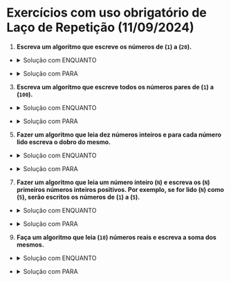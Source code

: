 # Exercícios com uso obrigatório de Laço de Repetição (11/09/2024)

1. **Escreva um algoritmo que escreve os números de (`1`) a (`20`).**

- <details>
    <summary>Solução com ENQUANTO</summary>

    ```pascal
    // Exemplo de código no VisuAlg
    Algoritmo "Números de 1 a 20"

    var
        contador: inteiro

    inicio
        contador <- 1
        enquanto contador <= 20 faca
            escreva(contador)
            contador <- contador + 1
        fimenquanto
    fimalgoritmo
    ```
</details>

- <details>
    <summary>Solução com PARA</summary>

    ```pascal
    Algoritmo "Números de 1 a 20"

    var
        i : inteiro
    
    inicio
    
        para i de 1 ate 20 passo 1 faca
             escreval (i)
        fimpara
        
    fimalgoritmo
    ```
</details>

<!--2. **Escreva um algoritmo que escreve todos os números de (`4`) a (`17`).**

- <details>
    <summary>Solução com ENQUANTO</summary>

    ```pascal
    // Exemplo de código no VisuAlg
    Algoritmo "Números de 4 a 17"

    var
        contador: inteiro

    inicio
        contador <- 4
        enquanto contador <= 17 faca
            escreva(contador)
            contador <- contador + 1
        fimenquanto
    fimalgoritmo
    ```
</details>

- <details>
    <summary>Solução com PARA</summary>

    ```pascal
    Algoritmo "Números de 4 a 17"

    var
        i : inteiro
    
    inicio
    
        para i de 4 ate 17 passo 1 faca
             escreval (i)
        fimpara
    
    fimalgoritmo
    ```
</details>-->

3. **Escreva um algoritmo que escreve todos os números pares de (`1`) a (`100`).**

- <details>
    <summary>Solução com ENQUANTO</summary>

    ```pascal
    // Exemplo de código no VisuAlg
    Algoritmo "Números pares de 1 a 100"

    var
        contador: inteiro

    inicio
        contador <- 2
        enquanto contador <= 100 faca
            escreva(contador)
            contador <- contador + 2 
        fimenquanto
    fimalgoritmo
    ```
</details>

- <details>
    <summary>Solução com PARA</summary>

    ```pascal
    Algoritmo "Números pares de 1 a 100"

    var
        i : inteiro
    
    inicio
    
        para i de 2 ate 100 passo 2 faca
             escreval (i)
        fimpara
    
    fimalgoritmo
    ```
</details>

<!--4. **Escreva um algoritmo que escreve todos os números ímpares de (`456`) à (`590`).**

- <details>
    <summary>Solução com ENQUANTO</summary>

    ```pascal
    // Exemplo de código no VisuAlg
    Algoritmo "Números ímpares de 456 a 590"

    var
        contador: inteiro

    inicio
        contador <- 457 
        enquanto contador <= 590 faca
            escreva(contador)
            contador <- contador + 2 
        fimenquanto
    fimalgoritmo
    ```
</details>

- <details>
    <summary>Solução com PARA</summary>

    ```pascal
    Algoritmo "Números ímpares de 456 a 590"
    
    var
        i : inteiro
    
    inicio
    
        para i de 457 ate 590 passo 2 faca
             escreval (i)
        fimpara
    
    fimalgoritmo
    ```
</details>-->

5. **Fazer um algoritmo que leia dez números inteiros e para cada número lido escreva o dobro do mesmo.**

- <details>
    <summary>Solução com ENQUANTO</summary>

    ```pascal
    // Exemplo de código no VisuAlg
    Algoritmo "Dobro de dez números"

    var
        contador, numero: inteiro

    inicio
        contador <- 1
        enquanto contador <= 10 faca
            escreva("Digite o ", contador, "º número inteiro: ")
            leia(numero)
            escreva("O dobro de ", numero, " é ", numero * 2)
            contador <- contador + 1
        fimenquanto
    fimalgoritmo
    ```
</details>

- <details>
    <summary>Solução com PARA</summary>

    ```pascal
    Algoritmo "Dobro de dez números"
    
    var
    i , num: inteiro
    
    inicio
    
          para i de 1 ate 10 passo 1 faca
               escreva ("Digite um numero: ")
               leia (num)
               escreval ("O dobro de ", num, " é ", num*2)
          fimpara
    
    fimalgoritmo
    ```
</details>

<!--6. **Fazer um algoritmo que leia dez números inteiros e para cada número lido escreva o sucessor e o antecessor do mesmo.**

- <details>
    <summary>Solução com ENQUANTO</summary>

    ```pascal
    // Exemplo de código no VisuAlg
    Algoritmo "Sucessor e antecessor de dez números"

    var
        contador, numero: inteiro

    inicio
        contador <- 1
        enquanto contador <= 10 faca
            escreva("Digite o ", contador, "º número inteiro: ")
            leia(numero)
            escreva("O antecessor de ", numero, " é ", numero - 1)
            escreva("O sucessor de ", numero, " é ", numero + 1)
            contador <- contador + 1
        fimenquanto
    fimalgoritmo
    ```
</details>

- <details>
    <summary>Solução com PARA</summary>

    ```pascal
    Algoritmo "Sucessor e antecessor de dez números"
    
    var
    i , num: inteiro
    
    inicio
    
          para i de 1 ate 10 passo 1 faca
               escreva ("Digite um numero: ")
               leia (num)
               escreval ("O Sucessor de ", num, " é ", num + 1)
               escreval ("O Antecessor de ", num, " é ", num - 1)
          fimpara
    
    fimalgoritmo
    ```
</details>-->

7. **Fazer um algoritmo que leia um número inteiro (`N`) e escreva os (`N`) primeiros números inteiros positivos. Por exemplo, se for lido (`N`) como (`5`), serão escritos os números de (`1`) a (`5`).**

- <details>
    <summary>Solução com ENQUANTO</summary>

    ```pascal
    // Exemplo de código no VisuAlg
    Algoritmo "N primeiros números positivos"

    var
        N, contador: inteiro

    inicio
        escreva("Digite um número inteiro positivo N: ")
        leia(N)

        contador <- 1
        enquanto contador <= N faca
            escreva(contador)
            contador <- contador + 1
        fimenquanto
    fimalgoritmo
    ```
</details>

- <details>
    <summary>Solução com PARA</summary>

    ```pascal
    Algoritmo "N primeiros números positivos"
    
    var
        i , N: inteiro
    
    inicio
    
        escreva ("Digite um numero inteiro e positivo: ")
        leia(N)
    
        para i de 1 ate N passo 1 faca
            escreval(i)
        fimpara
    
    fimalgoritmo
    ```
</details>

<!--8. **Fazer um algoritmo que leia dois números inteiros (`A`) e (`B`), e escreva todos os números inteiros de (`A`) a (`B`). Se forem lidos (`A`) e (`B`) como (`3`) e (`6`) respectivamente, serão escritos os números `3, 4, 5, 6`.**

- <details>
    <summary>Solução com ENQUANTO</summary>

    ```pascal
    // Exemplo de código no VisuAlg
    Algoritmo "Números de A a B"

    var
        A, B, contador: inteiro

    inicio
        escreva("Digite o número inteiro A: ")
        leia(A)
        escreva("Digite o número inteiro B: ")
        leia(B)

        contador <- A
        enquanto contador <= B faca
            escreva(contador)
            contador <- contador + 1
        fimenquanto
    fimalgoritmo
    ```
</details>

- <details>
    <summary>Solução com PARA</summary>

    ```pascal
    Algoritmo "Números de A a B"
    
    var
    i , A, B: inteiro
    
    inicio
    
          escreva ("Digite numeros para A e B: ")
          leia(A,B)
    
          para i de A ate B passo 1 faca
               escreval(i)
          fimpara
    
    fimalgoritmo
    ```
</details>-->

9. **Faça um algoritmo que leia (`10`) números reais e escreva a soma dos mesmos.**

- <details>
    <summary>Solução com ENQUANTO</summary>

    ```pascal
    // Exemplo de código no VisuAlg
    Algoritmo "Soma de 10 números reais"

    var
        contador: inteiro
        numero, soma: real

    inicio
        soma <- 0
        contador <- 1
        enquanto contador <= 10 faca
            escreva("Digite o ", contador, "º número real: ")
            leia(numero)
            soma <- soma + numero
            contador <- contador + 1
        fimenquanto

        escreva("A soma dos números é: ", soma)
    fimalgoritmo
    ```
</details>

- <details>
    <summary>Solução com PARA</summary>

    ```pascal
    Algoritmo "Soma de 10 números reais"
    
    var
    i : inteiro
    num , soma: real
    
    inicio
          para i de 1 ate 10 passo 1 faca
               escreva ("Digite um numero: ")
               leia(num)
               soma <- soma + num
               escreval (soma)
          fimpara
    
          escreval ("A soma é: ", soma)
    
    fimalgoritmo
    ```
</details>

<!--10. **Faça um algoritmo que leia (`10`) números reais e escreva o produto dos mesmos.**

- <details>
    <summary>Solução com ENQUANTO</summary>

    ```pascal
    // Exemplo de código no VisuAlg
    Algoritmo "Produto de 10 números reais"

    var
        contador: inteiro
        numero, produto: real

    inicio
        produto <- 1 
        contador <- 1
        enquanto contador <= 10 faca
            escreva("Digite o ", contador, "º número real: ")
            leia(numero)
            produto <- produto * numero
            contador <- contador + 1
        fimenquanto

        escreva("O produto dos números é: ", produto)
    fimalgoritmo
    ```
</details>

- <details>
    <summary>Solução com PARA</summary>

    ```pascal
    Algoritmo "Produto de 10 números reais"
    
    var
    i : inteiro
    num , produto: real
    
    inicio
          produto <- 1
          para i de 1 ate 10 passo 1 faca
               escreva ("Digite um numero: ")
               leia(num)
               produto <- produto * num
               escreval (produto)
          fimpara
    
          escreval ("O produto é: ", produto)
    
    fimalgoritmo
    ```
</details>-->
